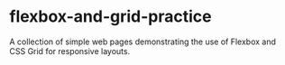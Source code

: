 # flexbox-and-grid-practice
A collection of simple web pages demonstrating the use of Flexbox and CSS Grid for responsive layouts.
